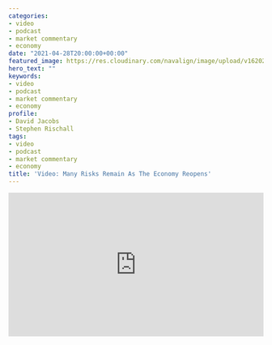 ```yaml
---
categories:
- video
- podcast
- market commentary
- economy
date: "2021-04-28T20:00:00+00:00"
featured_image: https://res.cloudinary.com/navalign/image/upload/v1620247846/EP_12_Cover_ktswjx.png
hero_text: ""
keywords:
- video
- podcast
- market commentary
- economy
profile:
- David Jacobs
- Stephen Rischall
tags:
- video
- podcast
- market commentary
- economy
title: 'Video: Many Risks Remain As The Economy Reopens'
---
```

<div style="padding:56.25% 0 0 0;position:relative;"><iframe src="https://player.vimeo.com/video/542886934?badge=0&amp;autopause=0&amp;player_id=0&amp;app_id=58479" frameborder="0" allow="autoplay; fullscreen; picture-in-picture" allowfullscreen style="position:absolute;top:0;left:0;width:100%;height:100%;" title="Many Risks Remain as the Economy Reopens"></iframe></div><script src="https://player.vimeo.com/api/player.js"></script>